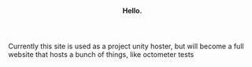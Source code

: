 <header><b>Hello.</b></header>
Currently this site is used as a project unity hoster, but will become a full website that hosts a bunch of things, like octometer tests